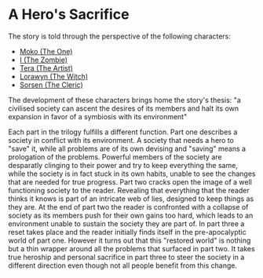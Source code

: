 A Hero's Sacrifice
==================

The story is told through the perspective of the following characters:

* [Moko (The One)](characters/the-one.md)
* [I (The Zombie)](characters/the-zombie.md)
* [Tera (The Artist)](characters/the-artist.md)
* [Lorawyn (The Witch)](characters/the-witch.md)
* [Sorsen (The Cleric)](characters/the-cleric.md)

The development of these characters brings home the story's thesis:
"a civilised society can ascent the desires of its members and halt its own expansion in favor of a symbiosis with its environment"

Each part in the trilogy fulfills a different function.
Part one describes a society in conflict with its environment.
A society that needs a hero to "save" it, while all problems are of its own devising and "saving" means a prologation of the problems.
Powerful members of the society are desparatly clinging to their power and try to keep everything the same,
while the society is in fact stuck in its own habits, unable to see the changes that are needed for true progress.
Part two cracks open the image of a well functioning society to the reader.
Revealing that everything that the reader thinks it knows is part of an intricate web of lies, designed to keep things as they are.
At the end of part two the reader is confronted with a collapse of society as its members push for their own gains too hard,
which leads to an environment unable to sustain the society they are part of.
In part three a reset takes place and the reader initially finds itself in the pre-apocalyptic world of part one.
However it turns out that this "restored world" is nothing but a thin wrapper around all the problems that surfaced in part two.
It takes true heroship and personal sacrifice in part three to steer the society in a different direction even though not all people benefit from this change.
